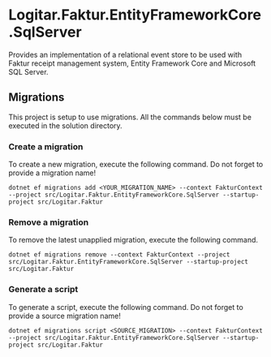 # Logitar.Faktur.EntityFrameworkCore.SqlServer

Provides an implementation of a relational event store to be used with Faktur receipt management system, Entity Framework Core and Microsoft SQL Server.

## Migrations

This project is setup to use migrations. All the commands below must be executed in the solution directory.

### Create a migration

To create a new migration, execute the following command. Do not forget to provide a migration name!

`dotnet ef migrations add <YOUR_MIGRATION_NAME> --context FakturContext --project src/Logitar.Faktur.EntityFrameworkCore.SqlServer --startup-project src/Logitar.Faktur`

### Remove a migration

To remove the latest unapplied migration, execute the following command.

`dotnet ef migrations remove --context FakturContext --project src/Logitar.Faktur.EntityFrameworkCore.SqlServer --startup-project src/Logitar.Faktur`

### Generate a script

To generate a script, execute the following command. Do not forget to provide a source migration name!

`dotnet ef migrations script <SOURCE_MIGRATION> --context FakturContext --project src/Logitar.Faktur.EntityFrameworkCore.SqlServer --startup-project src/Logitar.Faktur`

